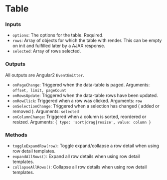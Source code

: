 # Table

### Inputs
* `options`: The options for the table. Required.
* `rows`: Array of objects for which the table with render. This can be empty on init and fulfilled later by a AJAX response.
* `selected`: Array of rows selected.

### Outputs
All outputs are Angular2 `EventEmitter`.

* `onPageChange`: Triggered when the data-table is paged. Arguments: `offset, limit, pageCount`
* `onRowsUpdate`: Triggered when the data-table rows have been updated.
* `onRowClick`: Triggered when a row was clicked. Arguments: `row`
* `onSelectionChange`: Triggered when a selection has changed ( added or removed ). Arguments: `selected`
* `onColumnChange`: Triggered when a column is sorted, reordered or resized. Arguments: `{ type: 'sort|drag|resize', value: column }`

### Methods
* `toggleExpandRow(row)`: Toggle expand/collapse a row detail when using row detail templates.
* `expandAllRows()`: Expand all row details when using row detail templates.
* `collapseAllRows()`: Collapse all row details when using row detail templates.
